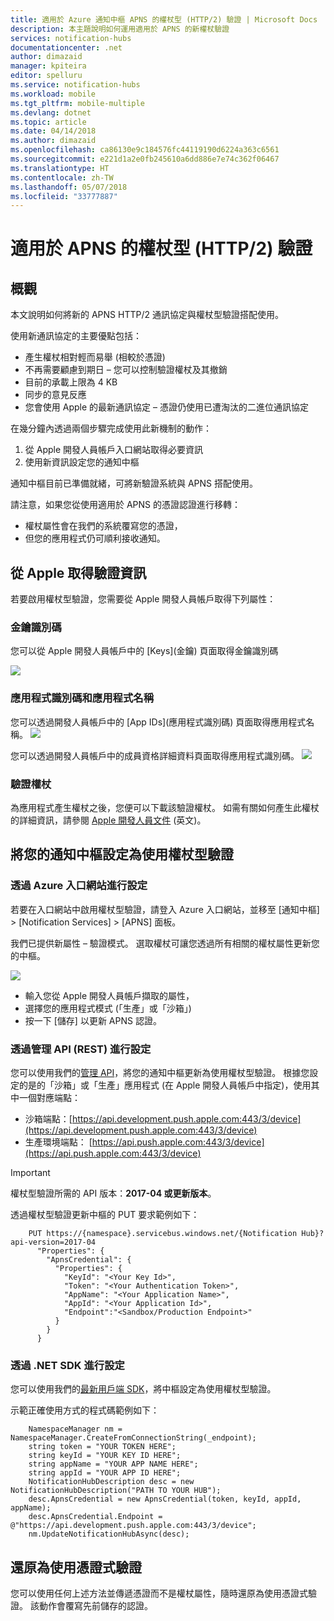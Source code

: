 ```yaml
---
title: 適用於 Azure 通知中樞 APNS 的權杖型 (HTTP/2) 驗證 | Microsoft Docs
description: 本主題說明如何運用適用於 APNS 的新權杖驗證
services: notification-hubs
documentationcenter: .net
author: dimazaid
manager: kpiteira
editor: spelluru
ms.service: notification-hubs
ms.workload: mobile
ms.tgt_pltfrm: mobile-multiple
ms.devlang: dotnet
ms.topic: article
ms.date: 04/14/2018
ms.author: dimazaid
ms.openlocfilehash: ca86130e9c184576fc44119190d6224a363c6561
ms.sourcegitcommit: e221d1a2e0fb245610a6dd886e7e74c362f06467
ms.translationtype: HT
ms.contentlocale: zh-TW
ms.lasthandoff: 05/07/2018
ms.locfileid: "33777887"
---
```

# <a name="token-based-http2-authentication-for-apns"></a>適用於 APNS 的權杖型 (HTTP/2) 驗證
## <a name="overview"></a>概觀
本文說明如何將新的 APNS HTTP/2 通訊協定與權杖型驗證搭配使用。

使用新通訊協定的主要優點包括：
-   產生權杖相對輕而易舉 (相較於憑證)
-   不再需要顧慮到期日 – 您可以控制驗證權杖及其撤銷
-   目前的承載上限為 4 KB
- 同步的意見反應
-   您會使用 Apple 的最新通訊協定 – 憑證仍使用已遭淘汰的二進位通訊協定

在幾分鐘內透過兩個步驟完成使用此新機制的動作：
1.  從 Apple 開發人員帳戶入口網站取得必要資訊
2.  使用新資訊設定您的通知中樞

通知中樞目前已準備就緒，可將新驗證系統與 APNS 搭配使用。 

請注意，如果您從使用適用於 APNS 的憑證認證進行移轉：
- 權杖屬性會在我們的系統覆寫您的憑證，
- 但您的應用程式仍可順利接收通知。

## <a name="obtaining-authentication-information-from-apple"></a>從 Apple 取得驗證資訊
若要啟用權杖型驗證，您需要從 Apple 開發人員帳戶取得下列屬性：
### <a name="key-identifier"></a>金鑰識別碼
您可以從 Apple 開發人員帳戶中的 [Keys]\(金鑰\) 頁面取得金鑰識別碼

![](./media/notification-hubs-push-notification-http2-token-authentification/obtaining-auth-information-from-apple.png)

### <a name="application-identifier--application-name"></a>應用程式識別碼和應用程式名稱
您可以透過開發人員帳戶中的 [App IDs]\(應用程式識別碼\) 頁面取得應用程式名稱。 
![](./media/notification-hubs-push-notification-http2-token-authentification/app-name.png)

您可以透過開發人員帳戶中的成員資格詳細資料頁面取得應用程式識別碼。
![](./media/notification-hubs-push-notification-http2-token-authentification/app-id.png)


### <a name="authentication-token"></a>驗證權杖
為應用程式產生權杖之後，您便可以下載該驗證權杖。 如需有關如何產生此權杖的詳細資訊，請參閱 [Apple 開發人員文件](http://help.apple.com/xcode/mac/current/#/dev11b059073?sub=dev1eb5dfe65) (英文)。

## <a name="configuring-your-notification-hub-to-use-token-based-authentication"></a>將您的通知中樞設定為使用權杖型驗證
### <a name="configure-via-the-azure-portal"></a>透過 Azure 入口網站進行設定
若要在入口網站中啟用權杖型驗證，請登入 Azure 入口網站，並移至 [通知中樞] > [Notification Services] > [APNS] 面板。 

我們已提供新屬性 – 驗證模式。 選取權杖可讓您透過所有相關的權杖屬性更新您的中樞。

![](./media/notification-hubs-push-notification-http2-token-authentification/azure-portal-apns-settings.png)

- 輸入您從 Apple 開發人員帳戶擷取的屬性， 
- 選擇您的應用程式模式 (「生產」或「沙箱」) 
- 按一下 [儲存] 以更新 APNS 認證。 

### <a name="configure-via-management-api-rest"></a>透過管理 API (REST) 進行設定

您可以使用我們的[管理 API](https://msdn.microsoft.com/library/azure/dn495827.aspx)，將您的通知中樞更新為使用權杖型驗證。
根據您設定的是的「沙箱」或「生產」應用程式 (在 Apple 開發人員帳戶中指定)，使用其中一個對應端點：

- 沙箱端點：[https://api.development.push.apple.com:443/3/device](https://api.development.push.apple.com:443/3/device)
- 生產環境端點： [https://api.push.apple.com:443/3/device](https://api.push.apple.com:443/3/device)

> [!IMPORTANT]
> 權杖型驗證所需的 API 版本：**2017-04 或更新版本**。
> 
> 

透過權杖型驗證更新中樞的 PUT 要求範例如下：


        PUT https://{namespace}.servicebus.windows.net/{Notification Hub}?api-version=2017-04
          "Properties": {
            "ApnsCredential": {
              "Properties": {
                "KeyId": "<Your Key Id>",
                "Token": "<Your Authentication Token>",
                "AppName": "<Your Application Name>",
                "AppId": "<Your Application Id>",
                "Endpoint":"<Sandbox/Production Endpoint>"
              }
            }
          }
        

### <a name="configure-via-the-net-sdk"></a>透過 .NET SDK 進行設定
您可以使用我們的[最新用戶端 SDK](https://www.nuget.org/packages/Microsoft.Azure.NotificationHubs/1.0.8)，將中樞設定為使用權杖型驗證。 

示範正確使用方式的程式碼範例如下：


        NamespaceManager nm = NamespaceManager.CreateFromConnectionString(_endpoint);
        string token = "YOUR TOKEN HERE";
        string keyId = "YOUR KEY ID HERE";
        string appName = "YOUR APP NAME HERE";
        string appId = "YOUR APP ID HERE";
        NotificationHubDescription desc = new NotificationHubDescription("PATH TO YOUR HUB");
        desc.ApnsCredential = new ApnsCredential(token, keyId, appId, appName);
        desc.ApnsCredential.Endpoint = @"https://api.development.push.apple.com:443/3/device";
        nm.UpdateNotificationHubAsync(desc);

## <a name="reverting-to-using-certificate-based-authentication"></a>還原為使用憑證式驗證
您可以使用任何上述方法並傳遞憑證而不是權杖屬性，隨時還原為使用憑證式驗證。 該動作會覆寫先前儲存的認證。
